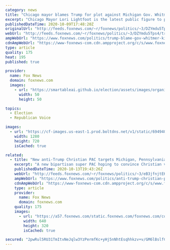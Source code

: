 ```yaml
---
category: news
title: "Chicago mayor blames Trump for plot against Michigan Gov. Whitmer"
excerpt: "Chicago Mayor Lori Lightfoot is the latest public figure to pile on President Trump for a foiled plot to kidnap Michigan Gov. Gretchen Whitmer."
publishedDateTime: 2020-10-09T17:48:20Z
originalUrl: "http://feeds.foxnews.com/~r/foxnews/politics/~3/DZYmdu5Tps4/trump-blame-gov-whitmer-kidnap-plot-lori-lightfoot"
webUrl: "http://feeds.foxnews.com/~r/foxnews/politics/~3/DZYmdu5Tps4/trump-blame-gov-whitmer-kidnap-plot-lori-lightfoot"
ampWebUrl: "https://www.foxnews.com/politics/trump-blame-gov-whitmer-kidnap-plot-lori-lightfoot.amp"
cdnAmpWebUrl: "https://www-foxnews-com.cdn.ampproject.org/c/s/www.foxnews.com/politics/trump-blame-gov-whitmer-kidnap-plot-lori-lightfoot.amp"
type: article
quality: 175
heat: 195
published: true

provider:
  name: Fox News
  domain: foxnews.com
  images:
    - url: "https://smartableai.github.io/election/assets/images/organizations/foxnews.com-50x50.jpg"
      width: 50
      height: 50

topics:
  - Election
  - Republican Voice

images:
  - url: "https://cf-images.us-east-1.prod.boltdns.net/v1/static/694940094001/5ceaa499-d5b5-4917-ac44-406654011b1c/b10fb369-d5aa-4334-8275-cc8d437f5d58/1280x720/match/image.jpg"
    width: 1280
    height: 720
    isCached: true

related:
  - title: "New anti-Trump Christian PAC targets Michigan, Pennsylvania voters"
    excerpt: "A new bipartisan super PAC hoping to convince Christian voters to reject President Trump launched a six-figure television and digital ad buy on Tuesday, aimed especially at Michigan and Pennsylvania."
    publishedDateTime: 2020-10-13T19:43:26Z
    webUrl: "http://feeds.foxnews.com/~r/foxnews/politics/~3/eB3jfnjtEKU/anti-trump-christian-pac-ad-buy-michigan-pennsylvania"
    ampWebUrl: "https://www.foxnews.com/politics/anti-trump-christian-pac-ad-buy-michigan-pennsylvania.amp"
    cdnAmpWebUrl: "https://www-foxnews-com.cdn.ampproject.org/c/s/www.foxnews.com/politics/anti-trump-christian-pac-ad-buy-michigan-pennsylvania.amp"
    type: article
    provider:
      name: Fox News
      domain: foxnews.com
    quality: 175
    images:
      - url: "https://a57.foxnews.com/static.foxnews.com/foxnews.com/content/uploads/2020/06/640/320/AP20153836517351.jpg?ve=1&tl=1"
        width: 640
        height: 320
        isCached: true

secured: "2pwRul5RU31TmItvNeJqlw3YzPermfKc+yHj5nNhtEsqhhkzv+v/GM6lBslfCEAQjVtnLpBTjOPG5qaEQbhKJQmUAv8J6xcm1AEm/o0j8C7N/wpyRcru0gQQ9OqwHVWc310hGysaUxDZEkGlYXS/MmdVXMB+uFrAQFA2ZzwVjenEi3b6muxQunITS50BSISJ82JGdRoySu6UTV1OyRAe20qcFvO6jM8g2PwKvYx6Dz6ENaxlSmpXnYdszkIodeK966lj4ad98d9h8f0gJ6/LDVsoCqTTer66/BjIsnMDe4BjThldA60mubPV0mWQJxcrhEx60RzpXFRexU1Dd1f+nCA4gnvjC6SZY7j2+O3YIQg=;xaY/BZ5yIgMeS+DWHaR4ZQ=="
---
```



